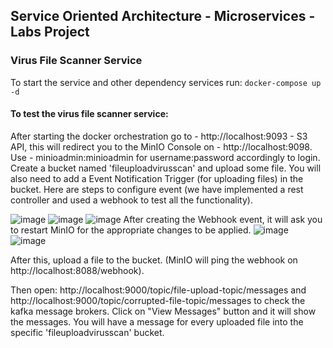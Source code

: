 ## Service Oriented Architecture - Microservices - Labs Project

### Virus File Scanner Service

To start the service and other dependency services run: `docker-compose up -d`

#### To test the virus file scanner service:

After starting the docker orchestration go to - http://localhost:9093 - S3 API, this will redirect you to the MinIO Console on - http://localhost:9098.
Use - minioadmin:minioadmin for username:password accordingly to login.
Create a bucket named 'fileuploadvirusscan' and upload some file. You will also need to add a Event Notification Trigger (for uploading files) in the bucket.
Here are steps to configure event (we have implemented a rest controller and used a webhook to test all the functionality).

![image](https://github.com/stefankochev/soa-labs-project/assets/61638603/c79a7cfb-2d33-42dd-95ff-9a3402899b98)
![image](https://github.com/stefankochev/soa-labs-project/assets/61638603/e287a689-018a-4806-ac38-15bae3c2d141)
![image](https://github.com/stefankochev/soa-labs-project/assets/61638603/59f6f861-8388-4720-8494-4e375e1a1157)
After creating the Webhook event, it will ask you to restart MinIO for the appropriate changes to be applied.
![image](https://github.com/stefankochev/soa-labs-project/assets/61638603/36be5a8a-1d01-430a-ae4e-3c9ce36591e6)
![image](https://github.com/stefankochev/soa-labs-project/assets/61638603/09dea707-578c-49a1-b1a0-bfb8cd75b0dc)

After this, upload a file to the bucket. (MinIO will ping the webhook on http://localhost:8088/webhook).

Then open: http://localhost:9000/topic/file-upload-topic/messages and http://localhost:9000/topic/corrupted-file-topic/messages to check the kafka message brokers.
Click on "View Messages" button and it will show the messages. You will have a message for every uploaded file into the specific 'fileuploadvirusscan' bucket.
